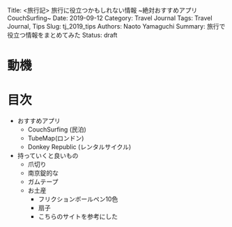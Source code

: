 Title: <旅行記> 旅行に役立つかもしれない情報 ~絶対おすすめアプリCouchSurfing~
Date: 2019-09-12
Category: Travel Journal
Tags: Travel Journal, Tips
Slug: tj_2019_tips
Authors: Naoto Yamaguchi
Summary: 旅行で役立つ情報をまとめてみた
Status: draft

# 動機

# 目次
* おすすめアプリ
    * CouchSurfing (民泊)
    * TubeMap(ロンドン)
    * Donkey Republic (レンタルサイクル)
* 持っていくと良いもの
    * 爪切り
    * 南京錠的な
    * ガムテープ
    * お土産
        * フリクションボールペン10色
        * 扇子
        * こちらのサイトを参考にした
